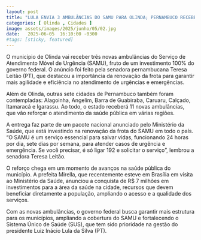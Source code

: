 ```yaml
---
layout: post
title: "LULA ENVIA 3 AMBULÂNCIAS DO SAMU PARA OLINDA; PERNAMBUCO RECEBE 11 UNIDADES"
categories: [ Olinda , Cidades ]
image: assets/images/2025/junho/05/02.jpg
date:   2025-06-05  16:10:00 -0300
#tags: [sticky, featured]
---
```

O município de Olinda vai receber três novas ambulâncias do Serviço de Atendimento Móvel de Urgência (SAMU), fruto de um investimento 100% do governo federal. O anúncio foi feito pela senadora pernambucana Teresa Leitão (PT), que destacou a importância da renovação da frota para garantir mais agilidade e eficiência no atendimento de urgências e emergências.

Além de Olinda, outras sete cidades de Pernambuco também foram contempladas: Alagoinha, Angelim, Barra de Guabiraba, Caruaru, Calçado, Itamaracá e Igarassu. Ao todo, o estado receberá 11 novas ambulâncias, que vão reforçar o atendimento da saúde pública em várias regiões.

A entrega faz parte de um pacote nacional anunciado pelo Ministério da Saúde, que está investindo na renovação da frota do SAMU em todo o país. “O SAMU é um serviço essencial para salvar vidas, funcionando 24 horas por dia, sete dias por semana, para atender casos de urgência e emergência. Se você precisar, é só ligar 192 e solicitar o serviço”, lembrou a senadora Teresa Leitão.

O reforço chega em um momento de avanços na saúde pública do município. A prefeita Mirella, que recentemente esteve em Brasília em visita ao Ministério da Saúde, anunciou a conquista de R$ 7 milhões em investimentos para a área da saúde na cidade, recursos que devem beneficiar diretamente a população, ampliando o acesso e a qualidade dos serviços.

Com as novas ambulâncias, o governo federal busca garantir mais estrutura para os municípios, ampliando a cobertura do SAMU e fortalecendo o Sistema Único de Saúde (SUS), que tem sido prioridade na gestão do presidente Luiz Inácio Lula da Silva (PT).